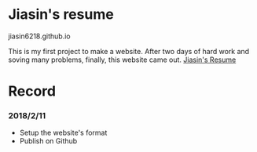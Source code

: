 # Jiasin's resume
jiasin6218.github.io

This is my first project to make a website. After two days of hard work and soving many problems, finally, this website came out.
[Jiasin's Resume](https://jiasin6218.github.io)

# Record
### 2018/2/11
- Setup the website's format
- Publish on Github
